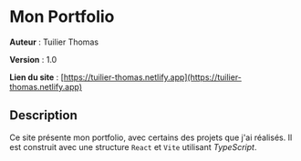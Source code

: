 # Mon Portfolio

**Auteur** : Tuilier Thomas

**Version** : 1.0

**Lien du site** : [https://tuilier-thomas.netlify.app](https://tuilier-thomas.netlify.app)

## Description

Ce site présente mon portfolio, avec certains des projets que j'ai réalisés.
Il est construit avec une structure `React` et `Vite` utilisant _TypeScript_.
